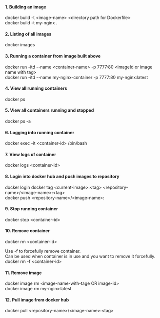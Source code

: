 #### 1. Building an image
docker build -t &lt;image-name&gt; &lt;directory path for Dockerfile&gt; <br/>
docker build -t my-nginx .

#### 2. Listing of all images
docker images

#### 3. Running a container from image built above
docker run -itd --name &lt;container-name> -p 7777:80 &lt;imageId or image name with tag> <br>
docker run -itd --name my-nginx-container -p 7777:80 my-nginx:latest

#### 4. View all running containers
docker ps

#### 5. View all containers running and stopped
docker ps -a

#### 6. Logging into running container
docker exec -it &lt;container-id> /bin/bash

#### 7. View logs of container
docker logs &lt;container-id>

#### 8. Login into docker hub and push images to repository
docker login
docker tag &lt;current-image>:&lt;tag> &lt;repository-name>/&lt;image-name>:&lt;tag> <br>
docker push &lt;repository-name>/&lt;image-name>:<tag>

#### 9. Stop running container
docker stop &lt;container-id>

#### 10. Remove container
docker rm &lt;container-id> <br>

Use -f to forcefully remove container.<br>
Can be used when container is in use and you want to remove it forcefully.<br>
docker rm -f &lt;container-id>

#### 11. Remove image
docker image rm &lt;image-name-with-tage OR image-id> <br>
docker image rm my-nginx:latest 

#### 12. Pull image from docker hub
docker pull &lt;repository-name>/&lt;image-name>:&lt;tag>
